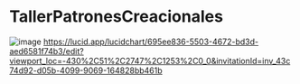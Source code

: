 # TallerPatronesCreacionales

![image](https://user-images.githubusercontent.com/107152458/202618646-2a36da5e-566e-4762-b384-8825ef3fdbd9.png)
https://lucid.app/lucidchart/695ee836-5503-4672-bd3d-aed6581f74b3/edit?viewport_loc=-430%2C51%2C2747%2C1253%2C0_0&invitationId=inv_43c74d92-d05b-4099-9069-164828bb461b
